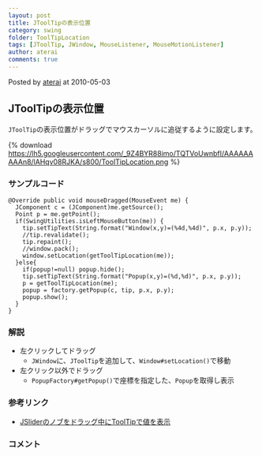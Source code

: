 ```yaml
---
layout: post
title: JToolTipの表示位置
category: swing
folder: ToolTipLocation
tags: [JToolTip, JWindow, MouseListener, MouseMotionListener]
author: aterai
comments: true
---
```


Posted by [aterai](http://terai.xrea.jp/aterai.html) at 2010-05-03

## JToolTipの表示位置
`JToolTip`の表示位置がドラッグでマウスカーソルに追従するように設定します。

{% download https://lh5.googleusercontent.com/_9Z4BYR88imo/TQTVoUwnbfI/AAAAAAAAAn8/lAHqv08RJKA/s800/ToolTipLocation.png %}

### サンプルコード
<pre class="prettyprint"><code>@Override public void mouseDragged(MouseEvent me) {
  JComponent c = (JComponent)me.getSource();
  Point p = me.getPoint();
  if(SwingUtilities.isLeftMouseButton(me)) {
    tip.setTipText(String.format("Window(x,y)=(%4d,%4d)", p.x, p.y));
    //tip.revalidate();
    tip.repaint();
    //window.pack();
    window.setLocation(getToolTipLocation(me));
  }else{
    if(popup!=null) popup.hide();
    tip.setTipText(String.format("Popup(x,y)=(%d,%d)", p.x, p.y));
    p = getToolTipLocation(me);
    popup = factory.getPopup(c, tip, p.x, p.y);
    popup.show();
  }
}
</code></pre>

### 解説
- 左クリックしてドラッグ
    - `JWindow`に、`JToolTip`を追加して、`Window#setLocation()`で移動
- 左クリック以外でドラッグ
    - `PopupFactory#getPopup()`で座標を指定した、`Popup`を取得し表示

<!-- dummy comment line for breaking list -->

### 参考リンク
- [JSliderのノブをドラッグ中にToolTipで値を表示](http://terai.xrea.jp/Swing/SliderToolTips.html)

<!-- dummy comment line for breaking list -->

### コメント
